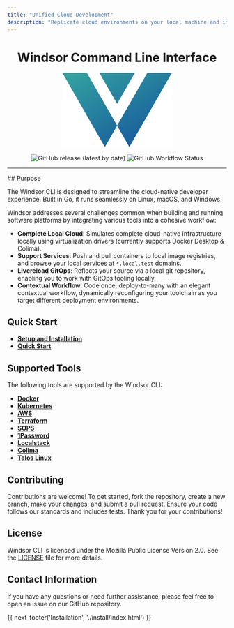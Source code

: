```yaml
---
title: "Unified Cloud Development"
description: "Replicate cloud environments on your local machine and improve your cloud-native development workflow with Windsor CLI."
---
```

<div align="center">
  <h1>Windsor Command Line Interface</h1>

  <p>
    <img src="img/windsor-logo.png" alt="Windsor CLI Logo" style="width: 50%; height: auto;">
  </p>

  <p>
    <img src="https://img.shields.io/github/v/release/windsorcli/cli" alt="GitHub release (latest by date)">
    <img src="https://img.shields.io/github/actions/workflow/status/windsorcli/cli/ci.yaml" alt="GitHub Workflow Status">
  </p>

  <hr>
</div>
## Purpose

The Windsor CLI is designed to streamline the cloud-native developer experience. Built in Go, it runs seamlessly on Linux, macOS, and Windows.

Windsor addresses several challenges common when building and running software platforms by integrating various tools into a cohesive workflow:

- **Complete Local Cloud**: Simulates complete cloud-native infrastructure locally using virtualization drivers (currently supports Docker Desktop & Colima).
- **Support Services**: Push and pull containers to local image registries, and browse your local services at `*.local.test` domains.
- **Livereload GitOps**: Reflects your source via a local git repository, enabling you to work with GitOps tooling locally.
- **Contextual Workflow**: Code once, deploy-to-many with an elegant contextual workflow, dynamically reconfiguring your toolchain as you target different deployment environments.

## Quick Start

- **[Setup and Installation](install.md)**
- **[Quick Start](quick-start.md)**

## Supported Tools

The following tools are supported by the Windsor CLI:

- [**Docker**](https://github.com/docker/docker-ce)
- [**Kubernetes**](https://github.com/kubernetes/kubernetes)
- [**AWS**](https://github.com/aws/aws-cli)
- [**Terraform**](https://github.com/hashicorp/terraform)
- [**SOPS**](https://github.com/mozilla/sops)
- [**1Password**](https://developer.1password.com/docs/cli/)
- [**Localstack**](https://github.com/localstack/localstack)
- [**Colima**](https://github.com/abiosoft/colima)
- [**Talos Linux**](https://github.com/siderolabs/talos)

## Contributing

Contributions are welcome! To get started, fork the repository, create a new branch, make your changes, and submit a pull request. Ensure your code follows our standards and includes tests. Thank you for your contributions!

## License

Windsor CLI is licensed under the Mozilla Public License Version 2.0. See the [LICENSE](LICENSE) file for more details.

## Contact Information

If you have any questions or need further assistance, please feel free to open an issue on our GitHub repository.

<div>
  {{ next_footer('Installation', './install/index.html') }}
</div>

<script>
  document.getElementById('nextButton').addEventListener('click', function() {
    window.location.href = './install/index.html'; 
  });
</script>
